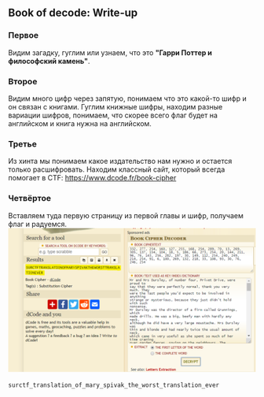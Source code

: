 ## Book of decode: Write-up

### Первое
Видим загадку, гуглим или узнаем, что это **"Гарри Поттер и философский камень"**.

### Второе
Видим много цифр через запятую, понимаем что это какой-то шифр и он связан с книгами. Гуглим книжные шифры, находим разные вариации шифров, понимаем, что скорее всего флаг будет на английском и книга нужна на английском.

### Третье
Из хинта мы понимаем какое издательство нам нужно и остается только расшифровать. Находим классный сайт, который всегда помогает в CTF: https://www.dcode.fr/book-cipher

### Четвёртое
Вставляем туда первую страницу из первой главы и шифр, получаем флаг и радуемся.
![флаг](флаг.png)

`surctf_translation_of_mary_spivak_the_worst_translation_ever`
